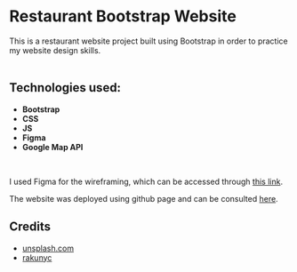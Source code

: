 # Restaurant Bootstrap Website

This is a restaurant website project built using Bootstrap in order to practice my website design skills.
<br/><br/>

## Technologies used:

- **Bootstrap**
- **CSS**
- **JS**
- **Figma**
- **Google Map API**

<br/>

I used Figma for the wireframing, which can be accessed through [this link](https://www.figma.com/file/JjLgqok2QPrc5ifO90Kjcl/Bootstrap-Restaurant?node-id=0%3A1).

The website was deployed using github page and can be consulted [here](https://feldeh.github.io/restaurant-css-framework/).

## Credits

- [unsplash.com](https://unsplash.com/)
- [rakunyc](https://rakunyc.com/)


